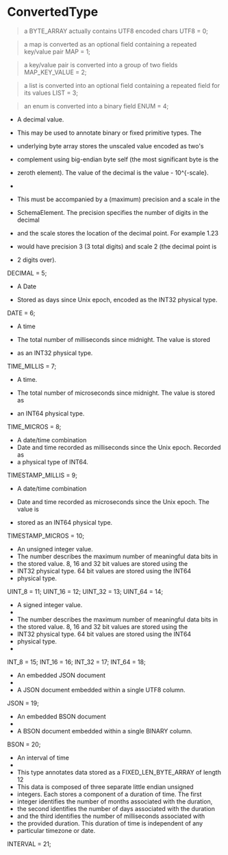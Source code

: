 # ConvertedType

> a BYTE_ARRAY actually contains UTF8 encoded chars
> UTF8 = 0;

> a map is converted as an optional field containing a repeated key/value pair
> MAP = 1;

> a key/value pair is converted into a group of two fields
> MAP_KEY_VALUE = 2;

> a list is converted into an optional field containing a repeated field for its values
> LIST = 3;

> an enum is converted into a binary field
> ENUM = 4;

- A decimal value.

- This may be used to annotate binary or fixed primitive types. The
- underlying byte array stores the unscaled value encoded as two's
- complement using big-endian byte self (the most significant byte is the
- zeroth element). The value of the decimal is the value - 10^{-scale}.
-
- This must be accompanied by a (maximum) precision and a scale in the
- SchemaElement. The precision specifies the number of digits in the decimal
- and the scale stores the location of the decimal point. For example 1.23
- would have precision 3 (3 total digits) and scale 2 (the decimal point is
- 2 digits over).

DECIMAL = 5;

>

- A Date

- Stored as days since Unix epoch, encoded as the INT32 physical type.

DATE = 6;

>

- A time

- The total number of milliseconds since midnight. The value is stored
- as an INT32 physical type.

TIME_MILLIS = 7;

>

- A time.

- The total number of microseconds since midnight. The value is stored as
- an INT64 physical type.

TIME_MICROS = 8;

>

- A date/time combination
- Date and time recorded as milliseconds since the Unix epoch. Recorded as
- a physical type of INT64.

TIMESTAMP_MILLIS = 9;

- A date/time combination

- Date and time recorded as microseconds since the Unix epoch. The value is
- stored as an INT64 physical type.

TIMESTAMP_MICROS = 10;

- An unsigned integer value.
- The number describes the maximum number of meaningful data bits in
- the stored value. 8, 16 and 32 bit values are stored using the
- INT32 physical type. 64 bit values are stored using the INT64
- physical type.

UINT_8 = 11;
UINT_16 = 12;
UINT_32 = 13;
UINT_64 = 14;

- A signed integer value.
-
- The number describes the maximum number of meaningful data bits in
- the stored value. 8, 16 and 32 bit values are stored using the
- INT32 physical type. 64 bit values are stored using the INT64
- physical type.
-

INT_8 = 15;
INT_16 = 16;
INT_32 = 17;
INT_64 = 18;

>

- An embedded JSON document
-
- A JSON document embedded within a single UTF8 column.

JSON = 19;

>

- An embedded BSON document
-
- A BSON document embedded within a single BINARY column.

BSON = 20;

>

- An interval of time
-
- This type annotates data stored as a FIXED_LEN_BYTE_ARRAY of length 12
- This data is composed of three separate little endian unsigned
- integers. Each stores a component of a duration of time. The first
- integer identifies the number of months associated with the duration,
- the second identifies the number of days associated with the duration
- and the third identifies the number of milliseconds associated with
- the provided duration. This duration of time is independent of any
- particular timezone or date.

INTERVAL = 21;
